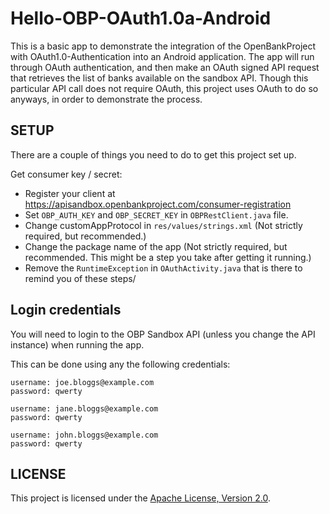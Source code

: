 Hello-OBP-OAuth1.0a-Android
========================

This is a basic app to demonstrate the integration of the OpenBankProject
with OAuth1.0-Authentication into an Android application. 
The app will run through OAuth authentication, and then make an OAuth signed API request
that retrieves the list of banks available on the sandbox API.
Though this particular API call does not require OAuth,
this project uses OAuth to do so anyways, in order to demonstrate the process.


## SETUP

There are a couple of things you need to do to get this project set up.

Get consumer key / secret:  
- Register your client at https://apisandbox.openbankproject.com/consumer-registration
- Set `OBP_AUTH_KEY` and `OBP_SECRET_KEY` in `OBPRestClient.java` file.
- Change customAppProtocol in `res/values/strings.xml` (Not strictly required, but recommended.)
- Change the package name of the app (Not strictly required, but recommended. This might be a step you take after getting it running.)
- Remove the `RuntimeException` in `OAuthActivity.java` that is there to remind you of these steps/


## Login credentials

You will need to login to the OBP Sandbox API (unless you change the API instance) when running the app.

This can be done using any the following credentials:

```
username: joe.bloggs@example.com
password: qwerty

username: jane.bloggs@example.com
password: qwerty

username: john.bloggs@example.com
password: qwerty
```


## LICENSE

This project is licensed under the [Apache License, Version 2.0](http://www.apache.org/licenses/LICENSE-2.0.html).
